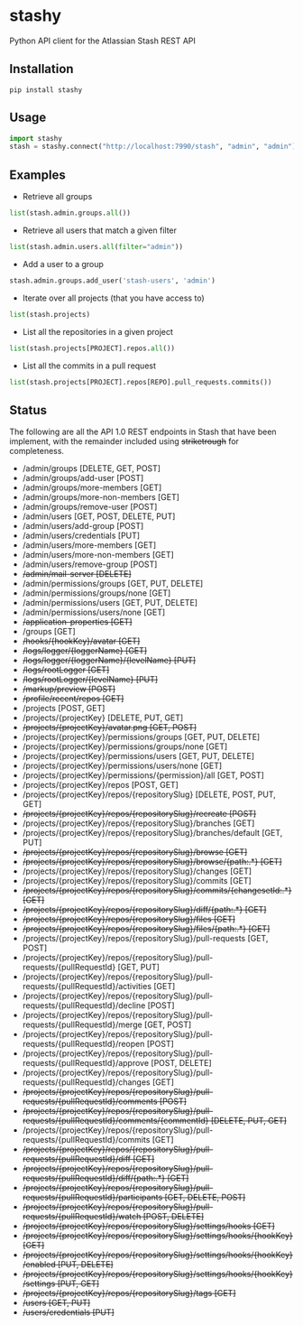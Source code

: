 # stashy

Python API client for the Atlassian Stash REST API

## Installation

```
pip install stashy
```

## Usage
```python
import stashy
stash = stashy.connect("http://localhost:7990/stash", "admin", "admin")
```

## Examples

* Retrieve all groups

```python
list(stash.admin.groups.all())
```

* Retrieve all users that match a given filter

```python
list(stash.admin.users.all(filter="admin"))
```

* Add a user to a group

```python
stash.admin.groups.add_user('stash-users', 'admin')
```

* Iterate over all projects (that you have access to)

```python
list(stash.projects)
```

* List all the repositories in a given project

```python
list(stash.projects[PROJECT].repos.all())
```

* List all the commits in a pull request

```python
list(stash.projects[PROJECT].repos[REPO].pull_requests.commits())
```

## Status

The following are all the API 1.0 REST endpoints in Stash that have
been implement, with the remainder included using ~~striketrough~~ for
completeness.

* /admin/groups [DELETE, GET, POST]
* /admin/groups/add-user [POST]
* /admin/groups/more-members [GET]
* /admin/groups/more-non-members [GET]
* /admin/groups/remove-user [POST]
* /admin/users [GET, POST, DELETE, PUT]
* /admin/users/add-group [POST]
* /admin/users/credentials [PUT]
* /admin/users/more-members [GET]
* /admin/users/more-non-members [GET]
* /admin/users/remove-group [POST]
* ~~/admin/mail-server [DELETE]~~
* /admin/permissions/groups [GET, PUT, DELETE]
* /admin/permissions/groups/none [GET]
* /admin/permissions/users [GET, PUT, DELETE]
* /admin/permissions/users/none [GET]
* ~~/application-properties [GET]~~
* /groups [GET]
* ~~/hooks/{hookKey}/avatar [GET]~~
* ~~/logs/logger/{loggerName} [GET]~~
* ~~/logs/logger/{loggerName}/{levelName} [PUT]~~
* ~~/logs/rootLogger [GET]~~
* ~~/logs/rootLogger/{levelName} [PUT]~~
* ~~/markup/preview [POST]~~
* ~~/profile/recent/repos [GET]~~
* /projects [POST, GET]
* /projects/{projectKey} [DELETE, PUT, GET]
* ~~/projects/{projectKey}/avatar.png [GET, POST]~~
* /projects/{projectKey}/permissions/groups [GET, PUT, DELETE]
* /projects/{projectKey}/permissions/groups/none [GET]
* /projects/{projectKey}/permissions/users [GET, PUT, DELETE]
* /projects/{projectKey}/permissions/users/none [GET]
* /projects/{projectKey}/permissions/{permission}/all [GET, POST]
* /projects/{projectKey}/repos [POST, GET]
* /projects/{projectKey}/repos/{repositorySlug} [DELETE, POST, PUT, GET]
* ~~/projects/{projectKey}/repos/{repositorySlug}/recreate [POST]~~
* /projects/{projectKey}/repos/{repositorySlug}/branches [GET]
* /projects/{projectKey}/repos/{repositorySlug}/branches/default [GET, PUT]
* ~~/projects/{projectKey}/repos/{repositorySlug}/browse [GET]~~
* ~~/projects/{projectKey}/repos/{repositorySlug}/browse/{path:.*} [GET]~~
* /projects/{projectKey}/repos/{repositorySlug}/changes [GET]
* /projects/{projectKey}/repos/{repositorySlug}/commits [GET]
* ~~/projects/{projectKey}/repos/{repositorySlug}/commits/{changesetId:.*} [GET]~~
* ~~/projects/{projectKey}/repos/{repositorySlug}/diff/{path:.*} [GET]~~
* ~~/projects/{projectKey}/repos/{repositorySlug}/files [GET]~~
* ~~/projects/{projectKey}/repos/{repositorySlug}/files/{path:.*} [GET]~~
* /projects/{projectKey}/repos/{repositorySlug}/pull-requests [GET, POST]
* /projects/{projectKey}/repos/{repositorySlug}/pull-requests/{pullRequestId} [GET, PUT]
* /projects/{projectKey}/repos/{repositorySlug}/pull-requests/{pullRequestId}/activities [GET]
* /projects/{projectKey}/repos/{repositorySlug}/pull-requests/{pullRequestId}/decline [POST]
* /projects/{projectKey}/repos/{repositorySlug}/pull-requests/{pullRequestId}/merge [GET, POST]
* /projects/{projectKey}/repos/{repositorySlug}/pull-requests/{pullRequestId}/reopen [POST]
* /projects/{projectKey}/repos/{repositorySlug}/pull-requests/{pullRequestId}/approve [POST, DELETE]
* /projects/{projectKey}/repos/{repositorySlug}/pull-requests/{pullRequestId}/changes [GET]
* ~~/projects/{projectKey}/repos/{repositorySlug}/pull-requests/{pullRequestId}/comments [POST]~~
* ~~/projects/{projectKey}/repos/{repositorySlug}/pull-requests/{pullRequestId}/comments/{commentId} [DELETE, PUT, GET]~~
* /projects/{projectKey}/repos/{repositorySlug}/pull-requests/{pullRequestId}/commits [GET]
* ~~/projects/{projectKey}/repos/{repositorySlug}/pull-requests/{pullRequestId}/diff [GET]~~
* ~~/projects/{projectKey}/repos/{repositorySlug}/pull-requests/{pullRequestId}/diff/{path:.*} [GET]~~
* ~~/projects/{projectKey}/repos/{repositorySlug}/pull-requests/{pullRequestId}/participants [GET, DELETE, POST]~~
* ~~/projects/{projectKey}/repos/{repositorySlug}/pull-requests/{pullRequestId}/watch [POST, DELETE]~~
* ~~/projects/{projectKey}/repos/{repositorySlug}/settings/hooks [GET]~~
* ~~/projects/{projectKey}/repos/{repositorySlug}/settings/hooks/{hookKey} [GET]~~
* ~~/projects/{projectKey}/repos/{repositorySlug}/settings/hooks/{hookKey}/enabled [PUT, DELETE]~~
* ~~/projects/{projectKey}/repos/{repositorySlug}/settings/hooks/{hookKey}/settings [PUT, GET]~~
* ~~/projects/{projectKey}/repos/{repositorySlug}/tags [GET]~~
* ~~/users [GET, PUT]~~
* ~~/users/credentials [PUT]~~
